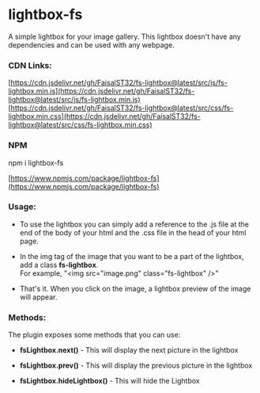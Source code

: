 # lightbox-fs  
  
A simple lightbox for your image gallery. This lightbox doesn't have any dependencies and can be used with any webpage.

### CDN Links:

[https://cdn.jsdelivr.net/gh/FaisalST32/fs-lightbox@latest/src/js/fs-lightbox.min.js](https://cdn.jsdelivr.net/gh/FaisalST32/fs-lightbox@latest/src/js/fs-lightbox.min.js)  
[https://cdn.jsdelivr.net/gh/FaisalST32/fs-lightbox@latest/src/css/fs-lightbox.min.css](https://cdn.jsdelivr.net/gh/FaisalST32/fs-lightbox@latest/src/css/fs-lightbox.min.css)  
  
### NPM

npm i lightbox-fs

[https://www.npmjs.com/package/lightbox-fs](https://www.npmjs.com/package/lightbox-fs)

### Usage:

* To use the lightbox you can simply add a reference to the .js file at the end of the body of your html and the .css file in the head of your html page.  

* In the img tag of the image that you want to be a part of the lightbox, add a class **fs-lightbox**.  
For example, "&lt;img src="image.png" class="fs-lightbox" /&gt;"

* That's it. When you click on the image, a lightbox preview of the image will appear.
  
### Methods:

The plugin exposes some methods that you can use:

* **fsLightbox.next()** - This will display the next picture in the lightbox

* **fsLightbox.prev()** - This will display the previous picture in the lightbox

* **fsLightbox.hideLightbox()** - This will hide the Lightbox
